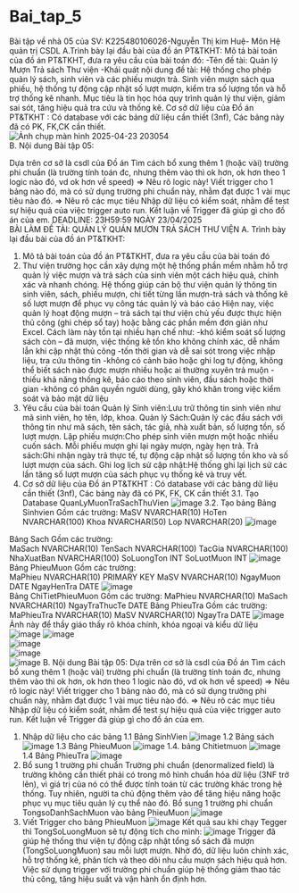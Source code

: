 # Bai_tap_5
Bài tập về nhà 05 của SV: K225480106026-Nguyễn Thị kim Huệ- Môn Hệ quản trị CSDL
A.Trình bày lại đầu bài của đồ án PT&TKHT:
Mô tả bài toán của đồ án PT&TKHT, đưa ra yêu cầu của bài toán đó: -Tên đề tài:  Quản lý Mượn Trả sách Thư viện -Khái quát nội dung đề tài: Hệ thống cho phép quản lý sách, sinh viên và các phiếu mượn trả. Sinh viên mượn sách qua phiếu, hệ thống tự động cập nhật số lượt mượn, kiểm tra số lượng tồn và hỗ trợ thống kê nhanh. Mục tiêu là tin học hóa quy trình quản lý thư viện, giảm sai sót, tăng hiệu quả tra cứu và thống kê.
Cơ sở dữ liệu của Đồ án PT&TKHT : Có database với các bảng dữ liệu cần thiết (3nf), Các bảng này đã có PK, FK,CK cần thiết.  
![Ảnh chụp màn hình 2025-04-23 203054](https://github.com/user-attachments/assets/585f265f-a332-468f-9f42-0ec86b1cafd1)  
B. Nội dung Bài tập 05:

Dựa trên cơ sở là csdl của Đồ án
Tìm cách bổ xung thêm 1 (hoặc vài) trường phi chuẩn (là trường tính toán đc, nhưng thêm vào thì ok hơn, ok hơn theo 1 logic nào đó, vd ok hơn về speed) => Nêu rõ logic này!
Viết trigger cho 1 bảng nào đó, mà có sử dụng trường phi chuẩn này, nhằm đạt được 1 vài mục tiêu nào đó. => Nêu rõ các mục tiêu
Nhập dữ liệu có kiểm soát, nhằm để test sự hiệu quả của việc trigger auto run.
Kết luận về Trigger đã giúp gì cho đồ án của em.
DEADLINE: 23H59:59 NGÀY 23/04/2025  
BÀI LÀM
ĐỀ TÀI: QUẢN LÝ QUÁN MƯƠN TRẢ SÁCH THƯ VIỆN
A. Trình bày lại đầu bài của đồ án PT&TKHT:
1. Mô tả bài toán của đồ án PT&TKHT, đưa ra yêu cầu của bài toán đó
2. Thư viện trường học cần xây dựng một hệ thống phần mềm nhằm hỗ trợ quản lý việc mượn và trả sách của sinh viên một cách hiệu quả, chính xác và nhanh chóng. Hệ thống giúp cán bộ thư viện quản lý thông tin sinh viên, sách, phiếu mượn, chi tiết từng lần mượn-trả sách và thống kê số lượt mượn để phục vụ công tác quản lý và báo cáo
Hiện nay, việc quản lý hoạt động mượn – trả sách tại thư viện chủ yếu được thực hiện thủ công (ghi chép sổ tay) hoặc bằng các phần mềm đơn giản như Excel. Cách làm này tồn tại nhiều hạn chế như:
-khó kiểm soát số lượng sách còn – đã mượn, việc thống kê tồn kho không chính xác, dễ nhầm lẫn khi cập nhật thủ công
-tốn thời gian và dễ sai sót trong việc nhập liệu, tra cứu thông tin
-không có cảnh báo hoặc ghi log tự động, không thể biết sách nào được mượn nhiều hoặc ai thường xuyên trả muộn
-thiếu khả năng thống kê, báo cáo theo sinh viên, đầu sách hoặc thời gian
-không có phân quyền người dùng, gây khó khăn trong việc kiểm soát và bảo mật dữ liệu
2. Yêu cầu của bài toán
 Quản lý Sinh viên:Lưu trữ thông tin sinh viên như mã sinh viên, họ tên, lớp, khoa.
 Quản lý Sách:Quản lý các đầu sách với thông tin như mã sách, tên sách, tác giả, nhà xuất bản, số lượng tồn, số lượt mượn.
 Lập phiếu mượn:Cho phép sinh viên mượn một hoặc nhiều cuốn sách.
 Mỗi phiếu mượn ghi lại ngày mượn, ngày hẹn trả.
 Trả sách:Ghi nhận ngày trả thực tế, tự động cập nhật số lượng tồn kho và số lượt mượn của sách.
 Ghi log lịch sử cập nhật:Hệ thống ghi lại lịch sử các lần tăng số lượt mượn của sách phục vụ thống kê và truy vết.
3. Cơ sở dữ liệu của Đồ án PT&TKHT : Có database với các bảng dữ liệu cần thiết (3nf), Các bảng này đã có PK, FK, CK cần thiết
3.1. Tạo Database QuanLyMuonTraSachThuVien
   ![image](https://github.com/user-attachments/assets/e1fbbb2d-9a07-4b9d-b8bd-8765d181c0c2)
3.2. Tạo bảng
   Bảng Sinhvien
   Gồm các trường:
    MaSV NVARCHAR(10)
    HoTen NVARCHAR(100)
    Khoa NVARCHAR(50)
    Lop NVARCHAR(20)
![image](https://github.com/user-attachments/assets/a530ed24-7e1a-4b30-9c87-818840df8e61)

Bảng Sach
     Gồm các trường:  
     MaSach NVARCHAR(10) 
    TenSach NVARCHAR(100)
    TacGia NVARCHAR(100)
    NhaXuatBan NVARCHAR(100)
    SoLuongTon INT
    SoLuotMuon INT
![image](https://github.com/user-attachments/assets/79cf29bb-6865-411c-af82-97a8904a5590)    
Bảng PhieuMuon
   Gồm các trường:  
    MaPhieu NVARCHAR(10) PRIMARY KEY
    MaSV NVARCHAR(10)
    NgayMuon DATE
    NgayHenTra DATE
![image](https://github.com/user-attachments/assets/80aae5f7-a466-497c-9cf8-2fb285555d0e)   
Bảng ChiTietPhieuMuon
    Gồm các trường: 
    MaPhieu NVARCHAR(10)
    MaSach NVARCHAR(10)
    NgayTraThucTe DATE 
Bảng PhieuTra
     Gồm các trường:  
    MaPhieuTra NVARCHAR(10)
    MaSV NVARCHAR(10)
    NgayTra DATE
![image](https://github.com/user-attachments/assets/2aa1ec60-337b-4c4f-92cf-6080525c96e8)  
Ảnh này để thầy giáo thấy rõ khóa chính, khóa ngoại và kiểu dữ liệu  
![image](https://github.com/user-attachments/assets/e588538c-f788-408a-a1a6-a5b9d99d2c4b)
![image](https://github.com/user-attachments/assets/8adafda1-8096-4231-bcf3-c17c56c66adc)   
![image](https://github.com/user-attachments/assets/91720aa6-f79b-451e-87f7-904179a97b47)  
![image](https://github.com/user-attachments/assets/073d679b-87f8-4c8d-9ff8-196947c9478c)  
![image](https://github.com/user-attachments/assets/21fa7046-87ce-4b82-990a-9b6be47907c8)
B. Nội dung Bài tập 05:
Dựa trên cơ sở là csdl của Đồ án
Tìm cách bổ xung thêm 1 (hoặc vài) trường phi chuẩn (là trường tính toán đc, nhưng thêm vào thì ok hơn, ok hơn theo 1 logic nào đó, vd ok hơn về speed) => Nêu rõ logic này!
Viết trigger cho 1 bảng nào đó, mà có sử dụng trường phi chuẩn này, nhằm đạt được 1 vài mục tiêu nào đó. => Nêu rõ các mục tiêu
Nhập dữ liệu có kiểm soát, nhằm để test sự hiệu quả của việc trigger auto run.
Kết luận về Trigger đã giúp gì cho đồ án của em.
1. Nhập dữ liệu cho các bảng
   1.1 Bảng SinhVien
   ![image](https://github.com/user-attachments/assets/e7f55d6c-7872-4f08-9bc5-4469e3736ae6)
   1.2 Bảng sách
   ![image](https://github.com/user-attachments/assets/b922128e-57c7-4d76-9481-d68542ad0371)
    1.3 Bảng PhieuMuon
   ![image](https://github.com/user-attachments/assets/4be837e3-04ae-4477-86fe-0db826da100b)
   1.4. bảng Chitietmuon
   ![image](https://github.com/user-attachments/assets/7c02d5b3-e075-4852-a7ea-5cba12847067)
   1.4 Bảng PhieuTra
   ![image](https://github.com/user-attachments/assets/6c709ab0-1efb-4c5a-b24a-bf4c35d2ff9f)
3. Bổ sung 1 trường phi chuẩn
Trường phi chuẩn (denormalized field) là trường không cần thiết phải có trong mô hình chuẩn hóa dữ liệu (3NF trở lên), vì giá trị của nó có thể được tính toán từ các trường khác trong hệ thống. Tuy nhiên, người ta chủ động thêm vào để tăng hiệu năng hoặc phục vụ mục tiêu quản lý cụ thể nào đó.
Bổ sung 1 trường phi chuẩn TongsoDanhSachMuon vào bảng PhieuMuon
![image](https://github.com/user-attachments/assets/ad17f985-1c82-493f-842a-727b49bbbf53)
3. Viết Trigger cho bảng PhieuMuon
![image](https://github.com/user-attachments/assets/eda17cf8-702a-493c-95ef-d65803be7003)
Kết quả sau khi chạy Tegger thì TongSoLuongMuon sẽ tự động tích cho mình:
![image](https://github.com/user-attachments/assets/b1011239-04a4-452c-8e3a-0108ccbea772)
Trigger đã giúp hệ thống thư viện tự động cập nhật tổng số sách đã mượn (TongSoLuongMuon) sau mỗi lượt mượn. Nhờ đó, dữ liệu luôn chính xác, hỗ trợ thống kê, phân tích và theo dõi nhu cầu mượn sách hiệu quả hơn. Việc sử dụng trigger với trường phi chuẩn giúp hệ thống giảm thao tác thủ công, tăng hiệu suất và vận hành ổn định hơn.










